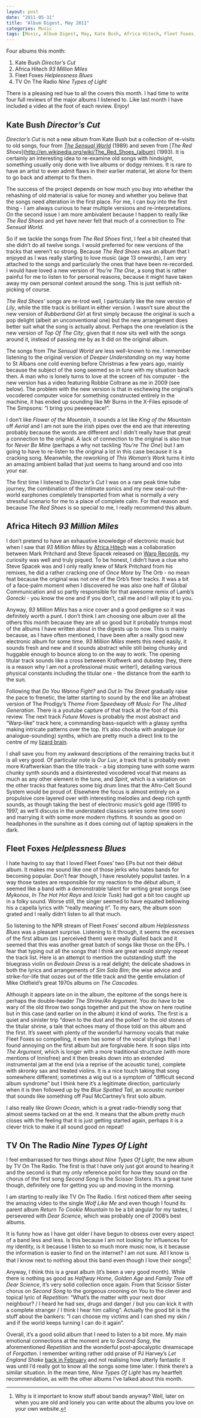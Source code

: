 ```yaml
---
layout: post
date: "2011-05-31"
title: "Album Digest, May 2011"
categories: Music
tags: [Music, Album Digest, May, Kate Bush, Africa Hitech, Fleet Foxes, TV On The Radio, Eleven]
---
```

Four albums this month:

1. Kate Bush _Director’s Cut_
2. Africa Hitech _93 Million Miles_
3. Fleet Foxes _Helplessness Blues_
4. TV On The Radio _Nine Types of Light_

There is a pleasing red hue to all the covers this month. I had time to write four full reviews of the major albums I listened to. Like last month I have included a video at the foot of each review. Enjoy!

## Kate Bush _Director’s Cut_

 _Director’s Cut_ is not a new album from Kate Bush but a collection of re-visits to old songs, four from [_The Sensual World_](http://en.wikipedia.org/wiki/The_Sensual_World) (1989) and seven from [_The Red Shoes_](http://en.wikipedia.org/wiki/The_Red_Shoes_(album) (1993). It is certainly an interesting idea to re-examine old songs with hindsight, something usually only done with live albums or dodgy remixes. It is rare to have an artist to even admit flaws in their earlier material, let alone for them to go back and attempt to fix them.

The success of the project depends on how much you buy into whether the rehashing of old material is value for money and whether you believe that the songs need alteration in the first place. For me, I can buy into the first thing - I am always curious to hear multiple versions and re-interpretations. On the second issue I am more ambivalent because I happen to really like _The Red Shoes_ and yet have never felt that much of a connection to _The Sensual World_.

So if we tackle the songs from _The Red Shoes_ first, I feel a bit cheated that she didn’t do all twelve songs. I would preferred for new versions of the tracks that weren’t so strong. Because _The Red Shoes_ was an album that I enjoyed as I was really starting to love music (age 13 onwards), I am very attached to the songs and particularly the ones that have been re-recorded. I would have loved a new version of _You’re The One_, a song that is rather painful for me to listen to for personal reasons, because it might have taken away my own personal context around the song. This is just selfish nit-picking of course.

_The Red Shoes’_ songs are re-trod well, I particularly like the new version of _Lily_, while the title track is brilliant in either version. I wasn’t sure about the new version of _Rubberband Girl_ at first simply because the original is such a pop delight (albeit an unconventional one) but the new arrangement does better suit what the song is actually about. Perhaps the one revelation is the new version of _Top Of The City_, given that it now sits well with the songs around it, instead of passing me by as it did on the original album.

The songs from _The Sensual World_ are less well-known to me. I remember listening to the original version of _Deeper Understanding_ on my way home to St Albans one cold evening before Christmas a few years ago, mainly because the subject of the song seemed so in tune with my situation back then. A man who is lonely turns to love at the screen of his computer - the new version has a video featuring Robbie Coltrane as me in 2009 (see below). The problem with the new version is that in eschewing the original’s vocodered computer voice for something constructed entirely in the machine, it has ended up sounding like Mr Burns in the X-Files episode of The Simpsons: “I bring you peeeeeeace!”.

I don’t like _Flower of the Mountain_, it sounds a lot like _King of the Mountain_ off _Aerial_ and I am not sure the irish pipes over the end are that interesting probably because the words are different and I didn’t really have that great a connection to the original. A lack of connection to the original is also true for _Never Be Mine_ (perhaps a why not tackling _You’re The One_) but I am going to have to re-listen to the original a lot in this case because it is a cracking song. Meanwhile, the reworking of _This Woman’s Work_ turns it into an amazing ambient ballad that just seems to hang around and coo into your ear.

The first time I listened to _Director’s Cut_ I was on a rare peak time tube journey, the combination of the intimate sonics and my new seal-out-the-world earphones completely transported from what is normally a very stressful scenario for me to a place of complete calm. For that reason and because _The Red Shoes_ is so special to me, I really recommend this album.

## Africa Hitech _93 Million Miles_

I don’t pretend to have an exhaustive knowledge of electronic music but when I saw that _93 Million Miles_ by [Africa Hitech](http://africahitech.com/) was a collaboration between Mark Pritchard and Steve Spacek  released on [Warp Records](), my curiosity was well and truly piqued. To be honest, I didn’t have a clue who Steve Spacek was and I only really knew of Mark Pritchard from his remixes, he did a rather cracking one of _Once More_ by The Orb - no mean feat because the original was not one of the Orb’s finer tracks. It was a bit of a face-palm moment when I discovered he was also one half of Global Communication and so partly responsible for that awesome remix of Lamb’s _Gorecki_ - you know the one and if you don’t, call me and I will play it to you.

Anyway, _93 Million Miles_ has a nice cover and a good pedigree so it was definitely worth a punt. I don’t think I am choosing one album over all the others this month because they are all so good but it probably trumps most of the albums I have written about in the digests up to now. This is mainly because, as I have often mentioned, I have been after a really good new electronic album for some time. _93 Million Miles_ meets this need easily, it sounds fresh and new and it sounds abstract while still being chunky and huggable enough to bounce along to on the way to work. The opening titular track sounds like a cross between Kraftwerk and dubstep (hey, there is a reason why I am not a professional music writer!), detailing various physical constants including the titular one - the distance from the earth to the sun.

Following that _Do You Wanna Fight?_ and _Out In The Street_ gradually raise the pace to frenetic, the latter starting to sound by the end like an afrobeat version of The Prodigy’s _Theme From Speedway_ off _Music For The Jilted Generation_. There is a youtube capture of that track at the foot of this review. The next track _Future Moves_ is probably the most abstract and “Warp-like” track here, a commanding bass-squelch with a glassy synths making intricate patterns over the top. It’s also chocka with analogue (or analogue-sounding) synths, which are pretty much a direct link to the centre of my [lizard brain](http://en.wikipedia.org/wiki/Lizard_brain).

I shall save you from my awkward descriptions of the remaining tracks but it is all very good. Of particular note is _Our Luv_, a track that is probably even more Kraftwerkian than the title track - a big stomping tune with some warm chunky synth sounds and a disinterested vocodered vocal that means as much as any other element in the tune, and _Spirit_, which is a variation on the other tracks that features some big drum lines that the Afro-Celt Sound System would be proud of. Elsewhere the focus is almost entirely on a propulsive core layered over with interesting melodies and deep rich synth sounds, as though taking the best of electronic music’s gold age (1995 to 1997, as we’ll discuss in the understated classics series some time soon) and marrying it with some more modern rhythms. It sounds as good on headphones in the sunshine as it does coming out of laptop speakers in the dark.

## Fleet Foxes _Helplessness Blues_

I hate having to say that I loved Fleet Foxes’ two EPs but not their début album. It makes me sound like one of those jerks who hates bands for becoming popular. Don’t fear though, I have resolutely populist tastes. In a way those tastes are responsible for my reaction to the début album, it seemed like a band with a demonstrable talent for writing great songs (see _Mykonos_, _In The Hot Hot Rays_ and _Icicle Tusk_) had got a bit too caught up in a folky sound. Worse still, the singer seemed to have equated bellowing his a capella lyrics with “really meaning it”. To my ears, the album soon grated and I really didn’t listen to all that much.

So listening to the NPR stream of Fleet Foxes’ second album _Helplessness Blues_ was a pleasant surprise. Listening to it through, it seems the excesses of the first album (as I perceived them) were really dialled back and it seemed that this was another great batch of songs like those on the EPs. I fear that typing out all the songs that I think are great would simply repeat the track list. Here is an attempt to mention the outstanding stuff: the bluegrass violin on _Bedouin Dress_ is a real delight; the delicate shadows in both the lyrics and arrangements of _Sim Sala Bim_; the wise advice and strike-for-life that oozes out of the title track and the gentle emulation of Mike Oldfield’s great 1970s albums on _The Cascades_.

Although it appears late on in the album, the epitome of the songs here is perhaps the double-header _The Shrine/An Argument_. You do have to be wary of the old throw two songs together and put the show on here routine but in this case (and earlier on in the album) it kind of works. The first is a quiet and sinister trip “down to the dust and the pollen” to the old stones of the titular shrine, a tale that echoes many of those told on this album and the first. It’s sweet with plenty of the wonderful harmony vocals that make Fleet Foxes so compelling, it even has some of the vocal stylings that I found annoying on the first album but are forgivable here. It soon slips into _The Argument_, which is longer with a more traditional structure (with more mentions of Innisfree) and it then breaks down into an extended instrumental jam at the end (via a reprise of the acoustic tune), complete with skronky sax and treated violins. It is a nice touch taking that song somewhere different; sometimes a wig out is a symptom of “difficult second album syndrome” but I think here it’s a legitimate direction, particularly when it is then followed up by the _Blue Spotted Tail_, an acoustic number that sounds like something off Paul McCartney’s first solo album.

I also really like _Grown Ocean_, which is a great radio-friendly song that almost seems tacked on at the end. It means that the album pretty much closes with the feeling that it is just getting started again, perhaps it is a clever trick to make it all sound good on repeat!

## TV On The Radio _Nine Types Of Light_

I feel embarrassed for two things about _Nine Types Of Light_, the new album by TV On The Radio. The first is that I have only just got around to hearing it and the second is that my only reference point for how they sound on the chorus of the first song _Second Song_ is the Scissor Sisters. It’s a great tune though, definitely one for getting you up and moving in the morning.

I am starting to really like TV On The Radio. I first noticed them after seeing the amazing video to the single _Wolf Like Me_ and even though I found its parent album _Return To Cookie Mountain_ to be a bit angular for my tastes, I persevered with _Dear Science_, which was probably one of 2008’s best albums.

It is funny how as I have got older I have begun to obsess over every aspect of a band less and less. Is this because I am not looking for influences for my identity, is it because I listen to so much more music now, is it because the information is easier to find on the internet? I am not sure. All I know is that I know next to nothing about this band even though I love their songs![^1]

Anyway, I think this is a great album (it’s been a very good month). While there is nothing as good as _Halfway Home_, _Golden Age_ and _Family Tree_ off _Dear Science_, it’s very solid collection once again. From that Scissor Sister chorus on _Second Song_ to the gorgeous crooning on _You_ to the clever and topical lyric of _Repetition_: “What’s the matter with your next door neighbour? / I heard he had sex, drugs and danger / but you can kick it with a complete stranger / I think I hear him calling”. Actually the good bit is the stuff about the bankers: “I can choose my victims and I can shed my skin / and if the world keeps turning I can do it again”.

Overall, it’s a good solid album that I need to listen to a bit more. My main emotional connections at the moment are to _Second Song_, the aforementioned _Repetition_ and the wonderful post-apocalyptic dreamscape of _Forgotten_. I remember writing rather odd praise of PJ Harvey’s _Let England Shake_ [back in February](2011/02/album-digest-february-2011/) and not realising how utterly fantastic it was until I’d really got to know all the songs some time later. I think there’s a similar situation. In the mean time, _Nine Types Of Light_ has my heartfelt recommendation, as with the other albums I’ve talked about this month.


[^1]: Why is it important to know stuff about bands anyway? Well, later on when you are old and lonely you can write about the albums you love on your own website.